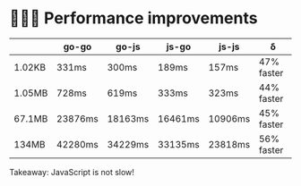 # 🚴‍♀️💨 Performance improvements

|        | go-go   | go-js   | js-go   | js-js   | δ          |
|--------|---------|---------|---------|---------|------------|
| 1.02KB | 331ms   | 300ms   | 189ms   | 157ms   | 47% faster |
| 1.05MB | 728ms   | 619ms   | 333ms   | 323ms   | 44% faster |
| 67.1MB | 23876ms | 18163ms | 16461ms | 10906ms | 45% faster |
| 134MB  | 42280ms | 34229ms | 33135ms | 23818ms | 56% faster |

Takeaway: JavaScript is not slow!

